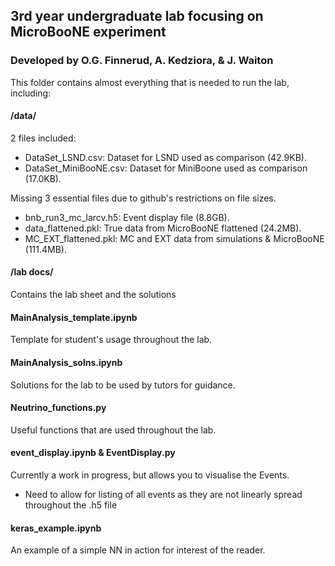 ## 3rd year undergraduate lab focusing on MicroBooNE experiment
### Developed by O.G. Finnerud, A. Kedziora, & J. Waiton

This folder contains almost everything that is needed to run the lab, including:

#### /data/
2 files included:
- DataSet_LSND.csv: Dataset for LSND used as comparison (42.9KB).
- DataSet_MiniBooNE.csv: Dataset for MiniBoone used as comparison (17.0KB).

Missing 3 essential files due to github's restrictions on file sizes.
- bnb_run3_mc_larcv.h5: Event display file (8.8GB).
- data_flattened.pkl: True data from MicroBooNE flattened (24.2MB).
- MC_EXT_flattened.pkl: MC and EXT data from simulations & MicroBooNE (111.4MB).


#### /lab docs/
Contains the lab sheet and the solutions


#### MainAnalysis_template.ipynb
Template for student's usage throughout the lab.


#### MainAnalysis_solns.ipynb
Solutions for the lab to be used by tutors for guidance.


#### Neutrino_functions.py
Useful functions that are used throughout the lab.


#### event_display.ipynb & EventDisplay.py
Currently a work in progress, but allows you to visualise the Events.
- Need to allow for listing of all events as they are not linearly spread throughout the .h5 file

#### keras_example.ipynb
An example of a simple NN in action for interest of the reader.
